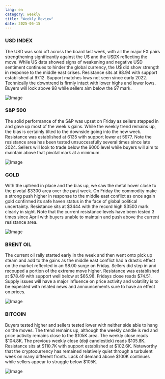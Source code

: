```yaml
---
lang: en
category: weekly
title: "Weekly Review"
date: 2025-06-15
---
```


### USD INDEX

The USD was sold off across the board last week, with all the major FX pairs strengthening significantly against the U$ and the USDX reflecting the move. While US data showed signs of weakening and negative USD sentiment continues to hinder the global currency, the U$ did show strength in response to the middle east crises. Resistance sits at 98.94 with support established at 97.12. Support matches lows not seen since early 2022. Technically the downtrend is firmly intact with lower highs and lower lows. Buyers will look above 98 while sellers aim below the 97 mark.  

![Image](https://markleighedu.github.io/img/Jun-2025/15-Jun-2025/usdindex.jpg)

### S&P 500

The solid performance of the S&P was upset on Friday as sellers stepped in and gave up most of the week's gains. While the weekly trend remains up, the bias is certainly tilted to the downside going into the new week. Resistance was established at 6135 with support lower at 5977. Note the resistance area has been tested unsuccessfully several times since late 2024. Sellers will look to trade below the 6000 level while buyers will aim to maintain above that pivotal mark at a minimum. 

![Image](https://markleighedu.github.io/img/Jun-2025/15-Jun-2025/sp500.jpg)

### GOLD

With the uptrend in place and the bias up, we saw the metal hover close to the pivotal $3300 area over the past week. On Friday the commodity make a strong push higher in response to the middle east conflict as once again gold confirmed its safe haven status in the face of global political uncertainty. Resistance sits at $3444 with the record high $3500 mark clearly in sight. Note that the current resistance levels have been tested 3 times since April with buyers unable to maintain and push above the current resistance area.

![Image](https://markleighedu.github.io/img/Jun-2025/15-Jun-2025/gold.jpg)

### BRENT OIL

The current oil rally started early in the week and then went onto pick up steam and add to the gains as the middle east conflict had a drastic effect on the market reflected in an $8.00 surge on Friday. Sellers did step in and recouped a portion of the extreme move higher. Resistance was established at $78.49 with support well below at $65.98. Fridays close reads $74.51. Supply issues will have a major influence on price activity and volatility is to be expected with related news and announcements sure to have an effect on prices.  

![Image](https://markleighedu.github.io/img/Jun-2025/15-Jun-2025/brentoil.jpg)

### BITCOIN

Buyers tested higher and sellers tested lower with neither side able to hang on the moves. The trend remains up, although the weekly candle is red and price activity remains close to the $105K area. The weekly close reads $104.8K. The previous weekly close (doji candlestick) reads $105.8K. Resistance sits at $110.7K with support established at $102.6K. Noteworthy that the cryptocurrency has remained relatively quiet through a turbulent week on many different fronts. Lack of demand above $100K continues while sellers appear to struggle below $105K.

![Image](https://markleighedu.github.io/img/Jun-2025/15-Jun-2025/bitcoin.jpg)


